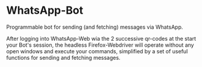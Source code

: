 # WhatsApp-Bot
Programmable bot for sending (and fetching) messages via WhatsApp.

After logging into WhatsApp-Web wia the 2 successive qr-codes at the start your Bot's session,
the headless Firefox-Webdriver will operate without any open windows and execute your commands,
simplified by a set of useful functions for sending and fetching messages.
